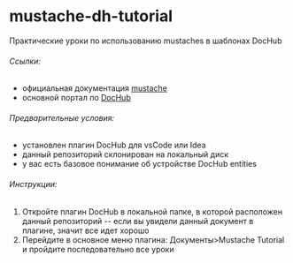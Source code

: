 # mustache-dh-tutorial
Практические уроки по использованию mustaches в шаблонах DocHub

###### Ссылки:
* официальная документация [mustache](https://mustache.github.io/mustache.5.html)
* основной портал по [DocHub](https://dochub.info)

###### Предварительные условия:
* установлен плагин DocHub для vsCode или Idea
* данный репозиторий склонирован на локальный диск
* у вас есть базовое понимание об устройстве DocHub entities

###### Инструкции:
1. Откройте плагин DocHub в локальной папке, в которой расположен данный репозиторий -- если вы увидели данный документ в плагине, значит все идет хорошо
1. Перейдите в основное меню плагина: Документы>Mustache Tutorial и пройдите последовательно все уроки